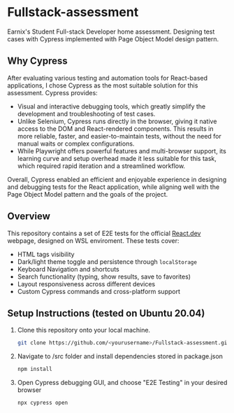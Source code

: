 # Fullstack-assessment
Earnix's Student Full-stack Developer home assessment. Designing test cases with Cypress implemented with Page Object Model design pattern.

## Why Cypress
After evaluating various testing and automation tools for React-based applications, I chose Cypress as the most suitable solution for this assessment. Cypress provides:
- Visual and interactive debugging tools, which greatly simplify the development and troubleshooting of test cases.
- Unlike Selenium, Cypress runs directly in the browser, giving it native access to the DOM and React-rendered components. This results in more reliable, faster, and easier-to-maintain tests, without the need for manual waits or complex configurations.
- While Playwright offers powerful features and multi-browser support, its learning curve and setup overhead made it less suitable for this task, which required rapid iteration and a streamlined workflow.

Overall, Cypress enabled an efficient and enjoyable experience in designing and debugging tests for the React application, while aligning well with the Page Object Model pattern and the goals of the project.


## Overview
This repository contains a set of E2E tests for the official [React.dev](https://react.dev) webpage, designed on WSL enviroment. These tests cover:
- HTML tags visibility
- Dark/light theme toggle and persistence through `localStorage`
- Keyboard Navigation and shortcuts 
- Search functionality (typing, show results, save to favorites)
- Layout responsiveness across different devices
- Custom Cypress commands and cross-platform support

## Setup Instructions (tested on Ubuntu 20.04)
1. Clone this repository onto your local machine.
   ```bash
   git clone https://github.com/<yourusername>/Fullstack-assessment.git
2. Navigate to /src folder and install dependencies stored in package.json
   ```bash
   npm install
3. Open Cypress debugging GUI, and choose "E2E Testing" in your desired browser
   ```bash
   npx cypress open
